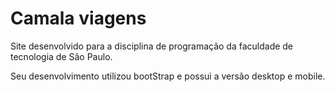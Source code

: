 # Camala viagens
Site desenvolvido para a disciplina de programação da faculdade de tecnologia de São Paulo.

Seu desenvolvimento utilizou bootStrap e possui a versão desktop e mobile.
